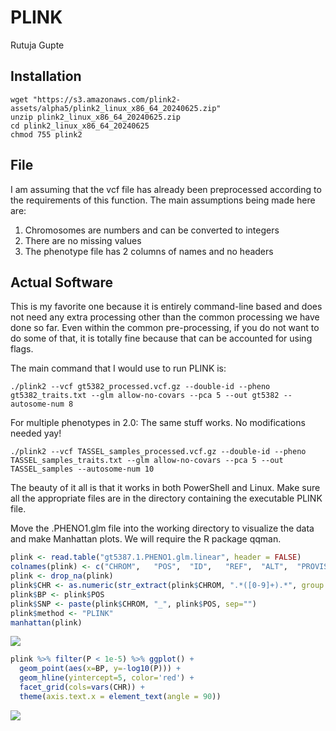 PLINK
================
Rutuja Gupte

## Installation

    wget "https://s3.amazonaws.com/plink2-assets/alpha5/plink2_linux_x86_64_20240625.zip"
    unzip plink2_linux_x86_64_20240625.zip
    cd plink2_linux_x86_64_20240625
    chmod 755 plink2

## File

I am assuming that the vcf file has already been preprocessed according
to the requirements of this function. The main assumptions being made
here are:  
1. Chromosomes are numbers and can be converted to integers  
2. There are no missing values  
3. The phenotype file has 2 columns of names and no headers

## Actual Software

This is my favorite one because it is entirely command-line based and
does not need any extra processing other than the common processing we
have done so far. Even within the common pre-processing, if you do not
want to do some of that, it is totally fine because that can be
accounted for using flags.

The main command that I would use to run PLINK is:

    ./plink2 --vcf gt5382_processed.vcf.gz --double-id --pheno gt5382_traits.txt --glm allow-no-covars --pca 5 --out gt5382 --autosome-num 8

For multiple phenotypes in 2.0: The same stuff works. No modifications
needed yay!

    ./plink2 --vcf TASSEL_samples_processed.vcf.gz --double-id --pheno TASSEL_samples_traits.txt --glm allow-no-covars --pca 5 --out TASSEL_samples --autosome-num 10

The beauty of it all is that it works in both PowerShell and Linux. Make
sure all the appropriate files are in the directory containing the
executable PLINK file.

Move the .PHENO1.glm file into the working directory to visualize the
data and make Manhattan plots. We will require the R package qqman.

``` r
plink <- read.table("gt5387.1.PHENO1.glm.linear", header = FALSE)
colnames(plink) <- c("CHROM",   "POS",  "ID",   "REF",  "ALT",  "PROVISIONAL_REF",  "A1",   "OMITTED",  "A1_FREQ",  "TEST", "OBS_CT",   "BETA", "SE",   "T_STAT",   "P",    "ERRCODE")
plink <- drop_na(plink)
plink$CHR <- as.numeric(str_extract(plink$CHROM, ".*([0-9]+).*", group = 1))
plink$BP <- plink$POS
plink$SNP <- paste(plink$CHROM, "_", plink$POS, sep="")
plink$method <- "PLINK"
manhattan(plink)
```

![](PLINK_files/figure-gfm/unnamed-chunk-2-1.png)<!-- -->

``` r
plink %>% filter(P < 1e-5) %>% ggplot() +
  geom_point(aes(x=BP, y=-log10(P))) +
  geom_hline(yintercept=5, color='red') +
  facet_grid(cols=vars(CHR)) +
  theme(axis.text.x = element_text(angle = 90))
```

![](PLINK_files/figure-gfm/unnamed-chunk-3-1.png)<!-- -->

